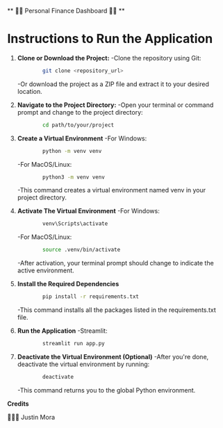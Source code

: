 ** 💸💸 Personal Finance Dashboard 💸💸 ** 

# Instructions to Run the Application

1. **Clone or Download the Project:**
    -Clone the repository using Git:
    ```bash
            git clone <repository_url>
    ```
    -Or download the project as a ZIP file and extract it to your desired location.

2. **Navigate to the Project Directory:**
    -Open your terminal or command prompt and change to the project directory:
    ```bash
            cd path/to/your/project
    ```

3. **Create a Virtual Environment** 
    -For Windows:
    ```bash 
            python -m venv venv
    ```

    -For MacOS/Linux: 
    ```bash
            python3 -m venv venv
    ```

    -This command creates a virtual environment named venv in your project directory.

4. **Activate The Virtual Environment**
    -For Windows:
    ```bash 
            venv\Scripts\activate
    ```

    -For MacOS/Linux: 
    ```bash
            source .venv/bin/activate
    ```
    -After activation, your terminal prompt should change to indicate the active environment. 

5. **Install the Required Dependencies**
    ```bash
            pip install -r requirements.txt
    ```
    -This command installs all the packages listed in the requirements.txt file.

6. **Run the Application**
    -Streamlit:
    ```bash
            streamlit run app.py
    ```

7. **Deactivate the Virtual Environment (Optional)**
    -After you're done, deactivate the virtual environment by running: 
    ```bash
            deactivate
    ```
    -This command returns you to the global Python environment.




**Credits** 

👨🏻‍💻 Justin Mora



